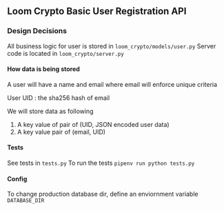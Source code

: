 ## Loom Crypto Basic User Registration API




### Design Decisions

All business logic for user is stored in `loom_crypto/models/user.py`
Server code is located in `loom_crypto/server.py`

#### How data is being stored

A user will have a name and email
where email will enforce unique criteria

User UID : the sha256 hash of email

We will store data as following
1. A key value of pair of (UID, JSON encoded user data)
2. A key value pair of (email, UID)



#### Tests
See tests in `tests.py`
To run the tests `pipenv run python tests.py`


#### Config
To change production database dir, define an enviornment variable `DATABASE_DIR`
